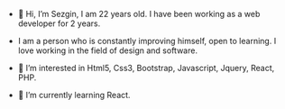 - 👋 Hi, I’m Sezgin, I am 22 years old. I have been working as a web developer for 2 years.
- I am a person who is constantly improving himself, open to learning. I love working in the field of design and software.

- 👀 I’m interested in Html5, Css3, Bootstrap, Javascript, Jquery, React, PHP.

- 🌱 I’m currently learning React. 


